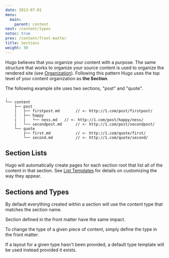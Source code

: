 ```yaml
---
date: 2013-07-01
menu:
  main:
    parent: content
next: /content/types
notoc: true
prev: /content/front-matter
title: Sections
weight: 30
---
```


Hugo believes that you organize your content with a purpose. The same structure
that works to organize your source content is used to organize the rendered
site (see [Organization](/content/organization)). Following this pattern Hugo
uses the top level of your content organization as **the Section**.

The following example site uses two sections, "post" and "quote".

    .
    └── content
        ├── post
        |   ├── firstpost.md       // <- http://1.com/post/firstpost/
        |   ├── happy
        |   |   └── ness.md   // <- http://1.com/post/happy/ness/
        |   └── secondpost.md      // <- http://1.com/post/secondpost/
        └── quote
            ├── first.md           // <- http://1.com/quote/first/
            └── second.md          // <- http://1.com/quote/second/


## Section Lists

Hugo will automatically create pages for each section root that list all
of the content in that section. See [List Templates](/templates/list)
for details on customizing the way they appear.

## Sections and Types

By default everything created within a section will use the content type
that matches the section name.

Section defined in the front matter have the same impact.

To change the type of a given piece of content, simply define the type
in the front matter.

If a layout for a given type hasn't been provided, a default type template will
be used instead provided it exists.


